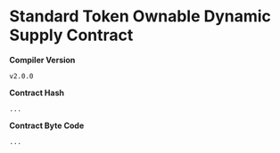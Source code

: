 ﻿# Standard Token Ownable Dynamic Supply Contract

**Compiler Version**
```
v2.0.0
```
**Contract Hash**
```
...
```

**Contract Byte Code**
```
...
```
